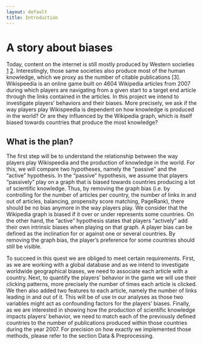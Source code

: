 ```yaml
---
layout: default
title: Introduction
---
```


# A story about biases

Today, content on the internet is still mostly produced by Western societies [1](https://upload.wikimedia.org/wikipedia/commons/4/4a/Decolonizing_Wikipedia.pdf) [2](https://www.theguardian.com/commentisfree/2017/oct/05/internet-white-western-google-wikipedia-skewed#:~:text=of%20the%20world.-,For%20the%20first%20time%20in%20history%2C%20we%20are%20creating%20a,skewed%20towards%20rich%2C%20western%20countries.). Interestingly, those same societies also produce most of the human knowledge, which we proxy as the number of citable publications [3]. Wikispeedia is an online game built on 4604 Wikipedia articles from 2007 during which players are navigating from a given start to a target end article through the links contained in the articles. In this project we intend to investigate players’ behaviors and their biases. More precisely, we ask if the way players play Wikispeedia is dependent on how knowledge is produced in the world? Or are they influenced by the Wikipedia graph, which is itself biased towards countries that produce the most knowledge?

## What is the plan?
The first step will be to understand the relationship between the way players play Wikispeedia and the production of knowledge in the world.
For this, we will compare two hypotheses, namely the “passive” and the “active” hypothesis. In the “passive” hypothesis, we assume that players “passively” play on a graph that is biased towards countries producing a lot of scientific knowledge. Thus, by removing the graph bias (i.e. by controlling for the number of articles per country, the number of links in and out of articles, balancing, propensity score matching, PageRank), there should be no bias anymore in the way players play. We consider that the Wikipedia graph is biased if it over or under represents some countries. On the other hand, the “active” hypothesis states that players “actively” add their own intrinsic biases when playing on that graph. A player bias can be defined as the inclination for or against one or several countries. By removing the graph bias, the player’s preference for some countries should still be visible. 

To succeed in this quest we are obliged to meet certain requirements. First, as we are working with a global database and as we intend to investigate worldwide geographical biases, we need to associate each article with a country.  Next, to quantify the players’ behavior in the game we will use their clicking patterns, more precisely the number of times each article is clicked. We then also added two features to each article, namely the number of links leading in and out of it. This will be of use in our analyses as those two variables might act as confounding factors for the players’ biases. Finally, as we are interested in showing how the production of scientific knowledge impacts players’ behavior, we need to match each of the previously defined countries to the number of publications produced within those countries during the year 2007. For precision on how exactly we implemented those methods, please refer to the section Data & Preprocessing. 

